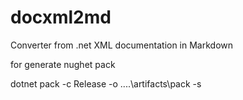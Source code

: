 # docxml2md
Converter from .net XML documentation in Markdown

for generate nughet pack

dotnet pack -c Release -o ..\..\artifacts\pack -s